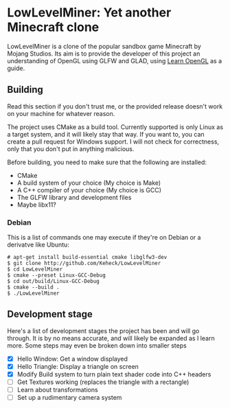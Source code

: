 # LowLevelMiner: Yet another Minecraft clone

LowLevelMiner is a clone of the popular sandbox game Minecraft by Mojang
Studios. Its aim is to provide the developer of this project an understanding
of OpenGL using GLFW and GLAD, using [Learn OpenGL](https://learnopengl.com/)
as a guide.

## Building

Read this section if you don't trust me, or the provided release doesn't work
on your machine for whatever reason.

The project uses CMake as a build tool. Currently supported is only Linux as a
target system, and it will likely stay that way. If you want to, you can create
a pull request for Windows support. I will not check for correctness, only that
you don't put in anything malicious.

Before building, you need to make sure that the following are installed:
* CMake
* A build system of your choice (My choice is Make)
* A C++ compiler of your choice (My choice is GCC)
* The GLFW library and development files
* Maybe libx11?

### Debian

This is a list of commands one may execute if they're on Debian or a derivatve
like Ubuntu:

```
# apt-get install build-essential cmake libglfw3-dev
$ git clone http://github.com/Keheck/LowLevelMiner
$ cd LowLevelMiner
$ cmake --preset Linux-GCC-Debug
$ cd out/build/Linux-GCC-Debug
$ cmake --build .
$ ./LowLevelMiner
```

## Development stage

Here's a list of development stages the project has been and will go through.
It is by no means accurate, and will likely be expanded as I learn more. Some
steps may even be broken down into smaller steps

* [X] Hello Window: Get a window displayed
* [X] Hello Triangle: Display a triangle on screen
* [X] Modify Build system to turn plain text shader code into C++ headers
* [ ] Get Textures working (replaces the triangle with a rectangle)
* [ ] Learn about transformations
* [ ] Set up a rudimentary camera system